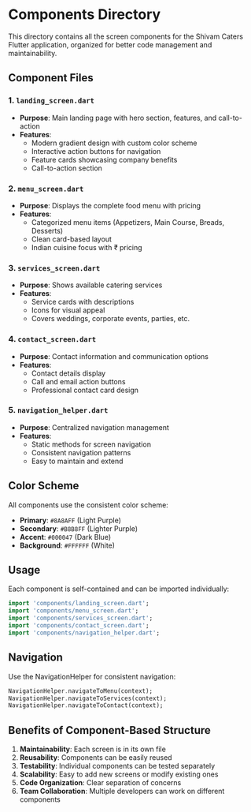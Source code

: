 # Components Directory

This directory contains all the screen components for the Shivam Caters Flutter application, organized for better code management and maintainability.

## Component Files

### 1. `landing_screen.dart`
- **Purpose**: Main landing page with hero section, features, and call-to-action
- **Features**: 
  - Modern gradient design with custom color scheme
  - Interactive action buttons for navigation
  - Feature cards showcasing company benefits
  - Call-to-action section

### 2. `menu_screen.dart`
- **Purpose**: Displays the complete food menu with pricing
- **Features**:
  - Categorized menu items (Appetizers, Main Course, Breads, Desserts)
  - Clean card-based layout
  - Indian cuisine focus with ₹ pricing

### 3. `services_screen.dart`
- **Purpose**: Shows available catering services
- **Features**:
  - Service cards with descriptions
  - Icons for visual appeal
  - Covers weddings, corporate events, parties, etc.

### 4. `contact_screen.dart`
- **Purpose**: Contact information and communication options
- **Features**:
  - Contact details display
  - Call and email action buttons
  - Professional contact card design

### 5. `navigation_helper.dart`
- **Purpose**: Centralized navigation management
- **Features**:
  - Static methods for screen navigation
  - Consistent navigation patterns
  - Easy to maintain and extend

## Color Scheme

All components use the consistent color scheme:
- **Primary**: `#8A8AFF` (Light Purple)
- **Secondary**: `#B8B8FF` (Lighter Purple)  
- **Accent**: `#000047` (Dark Blue)
- **Background**: `#FFFFFF` (White)

## Usage

Each component is self-contained and can be imported individually:

```dart
import 'components/landing_screen.dart';
import 'components/menu_screen.dart';
import 'components/services_screen.dart';
import 'components/contact_screen.dart';
import 'components/navigation_helper.dart';
```

## Navigation

Use the NavigationHelper for consistent navigation:

```dart
NavigationHelper.navigateToMenu(context);
NavigationHelper.navigateToServices(context);
NavigationHelper.navigateToContact(context);
```

## Benefits of Component-Based Structure

1. **Maintainability**: Each screen is in its own file
2. **Reusability**: Components can be easily reused
3. **Testability**: Individual components can be tested separately
4. **Scalability**: Easy to add new screens or modify existing ones
5. **Code Organization**: Clear separation of concerns
6. **Team Collaboration**: Multiple developers can work on different components
